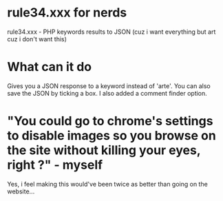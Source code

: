 # rule34.xxx for nerds
rule34.xxx - PHP keywords results to JSON (cuz i want everything but art cuz i don't want this)

# What can it do
Gives you a JSON response to a keyword instead of 'arte'. You can also save the JSON by ticking a box.
I also added a comment finder option.

# "You could go to chrome's settings to disable images so you browse on the site without killing your eyes, right ?" - myself
Yes, i feel making this would've been twice as better than going on the website...
